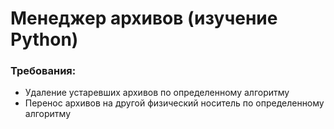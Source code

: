 # Менеджер архивов (изучение Python)
### Требования:
- Удаление устаревших архивов по определенному алгоритму
- Перенос архивов на другой физический носитель по определенному алгоритму
